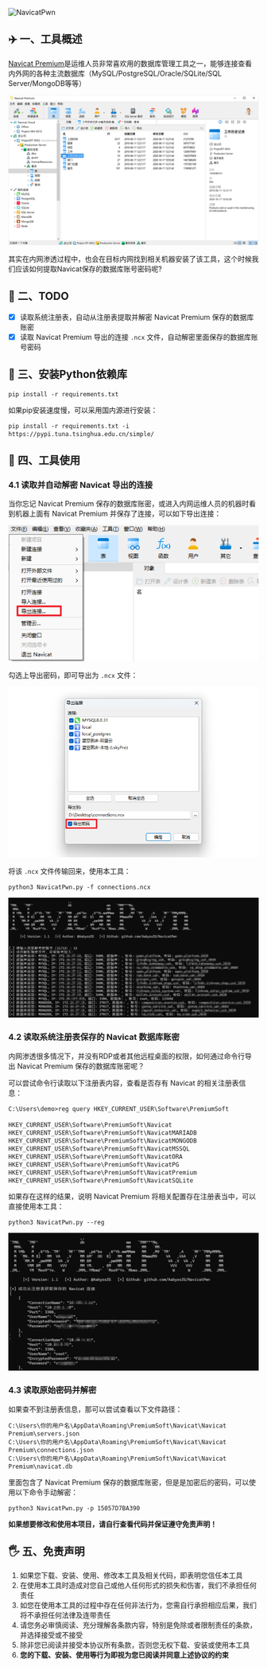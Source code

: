 ![NavicatPwn](https://socialify.git.ci/AabyssZG/NavicatPwn/image?description=1&font=Source+Code+Pro&forks=1&issues=1&language=1&logo=https%3A%2F%2Favatars.githubusercontent.com%2Fu%2F54609266%3Fv%3D4&name=1&owner=1&pattern=Brick+Wall&stargazers=1&theme=Dark)

## ✈️ 一、工具概述

[Navicat Premium](https://www.navicat.com)是运维人员非常喜欢用的数据库管理工具之一，能够连接查看内外网的各种主流数据库（MySQL/PostgreSQL/Oracle/SQLite/SQL Server/MongoDB等等）

![Navicat Premium](./img/Navicat.png)

其实在内网渗透过程中，也会在目标内网找到相关机器安装了该工具，这个时候我们应该如何提取Navicat保存的数据库账号密码呢?

## 📝 二、TODO

* [x] 读取系统注册表，自动从注册表提取并解密 Navicat Premium 保存的数据库账密
* [x] 读取 Navicat Premium 导出的连接 `.ncx` 文件，自动解密里面保存的数据库账号密码

## 🚨 三、安装Python依赖库

```
pip install -r requirements.txt
```

如果pip安装速度慢，可以采用国内源进行安装：

```
pip install -r requirements.txt -i https://pypi.tuna.tsinghua.edu.cn/simple/
```

## 🐉 四、工具使用

### 4.1 读取并自动解密 Navicat 导出的连接

当你忘记 Navicat Premium 保存的数据库账密，或进入内网运维人员的机器时看到机器上面有 Navicat Premium 并保存了连接，可以如下导出连接：

![Navicat-OutLink](./img/Navicat-OutLink.png)

勾选上导出密码，即可导出为 `.ncx` 文件：

![Navicat-OutLink2](./img/Navicat-OutLink2.png)

将该 `.ncx` 文件传输回来，使用本工具：

```
python3 NavicatPwn.py -f connections.ncx
```

![NavicatPwn-1](./img/NavicatPwn-1.png)

### 4.2 读取系统注册表保存的 Navicat 数据库账密

内网渗透很多情况下，并没有RDP或者其他远程桌面的权限，如何通过命令行导出 Navicat Premium 保存的数据库账密呢？

可以尝试命令行读取以下注册表内容，查看是否存有 Navicat 的相关注册表信息：

```
C:\Users\demo>reg query HKEY_CURRENT_USER\Software\PremiumSoft

HKEY_CURRENT_USER\Software\PremiumSoft\Navicat
HKEY_CURRENT_USER\Software\PremiumSoft\NavicatMARIADB
HKEY_CURRENT_USER\Software\PremiumSoft\NavicatMONGODB
HKEY_CURRENT_USER\Software\PremiumSoft\NavicatMSSQL
HKEY_CURRENT_USER\Software\PremiumSoft\NavicatORA
HKEY_CURRENT_USER\Software\PremiumSoft\NavicatPG
HKEY_CURRENT_USER\Software\PremiumSoft\NavicatPremium
HKEY_CURRENT_USER\Software\PremiumSoft\NavicatSQLite
```

如果存在这样的结果，说明 Navicat Premium 将相关配置存在注册表当中，可以直接使用本工具：

```
python3 NavicatPwn.py --reg
```

![NavicatPwn-2](./img/NavicatPwn-2.png)

### 4.3 读取原始密码并解密

如果查不到注册表信息，那可以尝试查看以下文件路径：

```
C:\Users\你的用户名\AppData\Roaming\PremiumSoft\Navicat\Navicat Premium\servers.json
C:\Users\你的用户名\AppData\Roaming\PremiumSoft\Navicat\Navicat Premium\connections.json
C:\Users\你的用户名\AppData\Roaming\PremiumSoft\Navicat\Navicat Premium\navicat.db
```

里面包含了 Navicat Premium 保存的数据库账密，但是是加密后的密码，可以使用以下命令手动解密：

```
python3 NavicatPwn.py -p 15057D7BA390
```

**如果想要修改和使用本项目，请自行查看代码并保证遵守免责声明！**

## 🖐 五、免责声明

1. 如果您下载、安装、使用、修改本工具及相关代码，即表明您信任本工具
2. 在使用本工具时造成对您自己或他人任何形式的损失和伤害，我们不承担任何责任
3. 如您在使用本工具的过程中存在任何非法行为，您需自行承担相应后果，我们将不承担任何法律及连带责任
4. 请您务必审慎阅读、充分理解各条款内容，特别是免除或者限制责任的条款，并选择接受或不接受
5. 除非您已阅读并接受本协议所有条款，否则您无权下载、安装或使用本工具
6. **您的下载、安装、使用等行为即视为您已阅读并同意上述协议的约束**
